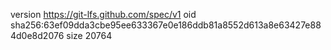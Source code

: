 version https://git-lfs.github.com/spec/v1
oid sha256:63ef09dda3cbe95ee633367e0e186ddb81a8552d613a8e63427e884d0e8d2076
size 20764
